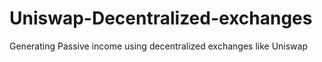 # Uniswap-Decentralized-exchanges
Generating Passive income using decentralized exchanges like Uniswap
